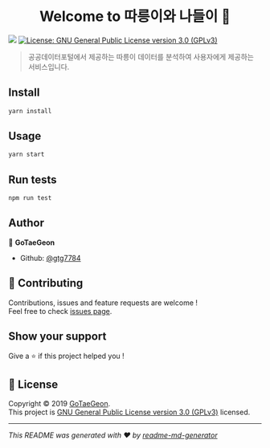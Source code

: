 <h1 align="center">Welcome to 따릉이와 나들이 👋</h1>
<p>
  <img src="https://img.shields.io/badge/version-0.1.0-blue.svg?cacheSeconds=2592000" />
  <a href="https://github.com/gtg7784/ddareungi-web/blob/master/LICENSE">
    <img alt="License: GNU General Public License version 3.0 (GPLv3)" src="https://img.shields.io/badge/License-GNU General Public License version 3.0 (GPLv3)-yellow.svg" target="_blank" />
  </a>
</p>

> 공공데이터포털에서 제공하는 따릉이 데이터를 분석하여 사용자에게 제공하는 서비스입니다.

## Install

```sh
yarn install
```

## Usage

```sh
yarn start
```

## Run tests

```sh
npm run test
```

## Author

👤 **GoTaeGeon**

* Github: [@gtg7784](https://github.com/gtg7784)

## 🤝 Contributing

Contributions, issues and feature requests are welcome !<br />Feel free to check [issues page](https://github.com/gtg7784/ddareungi-web/issues).

## Show your support

Give a ⭐️ if this project helped you !

## 📝 License

Copyright © 2019 [GoTaeGeon](https://github.com/gtg7784).<br />
This project is [GNU General Public License version 3.0 (GPLv3)](https://github.com/gtg7784/ddareungi-web/blob/master/LICENSE) licensed.

***
_This README was generated with ❤️ by [readme-md-generator](https://github.com/kefranabg/readme-md-generator)_